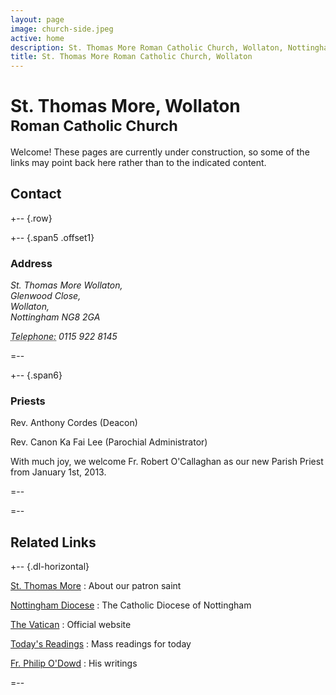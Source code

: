 ```yaml
---
layout: page
image: church-side.jpeg
active: home
description: St. Thomas More Roman Catholic Church, Wollaton, Nottingham
title: St. Thomas More Roman Catholic Church, Wollaton
---
```


# St. Thomas More, Wollaton<br/><small>Roman Catholic Church</small>

Welcome! These pages are currently under construction, so some of the links may point back here rather than to the indicated content.

## <a id="contact"> </a>Contact

+-- {.row}

+-- {.span5 .offset1}
### Address

<address>
  <p>
    St. Thomas More Wollaton,<br />
    Glenwood Close,<br />
    Wollaton,<br />
    Nottingham NG8 2GA
  </p>
  <p>
    <abbr title="Phone">Telephone:</abbr> 0115 922 8145
  </p>
</address>
=--

+-- {.span6}
### Priests

Rev. Anthony Cordes (Deacon)

Rev. Canon Ka Fai Lee (Parochial Administrator)

With much joy, we welcome Fr. Robert O'Callaghan as our new Parish Priest from January 1st, 2013.

=--

=--

## Related Links

+-- {.dl-horizontal}

[St. Thomas More](http://www.apostles.com/thomasmore.html)
: About our patron saint

[Nottingham Diocese](http://www.nottingham-diocese.org.uk/)
: The Catholic Diocese of Nottingham

[The Vatican](http://www.vatican.va/phome_en.htm)
: Official website

[Today's Readings](http://www.universalis.com/Europe.England.Westminster/mass.htm)
: Mass readings for today

[Fr. Philip O'Dowd](http://philip-o-dowd.com/)
: His writings

=--
